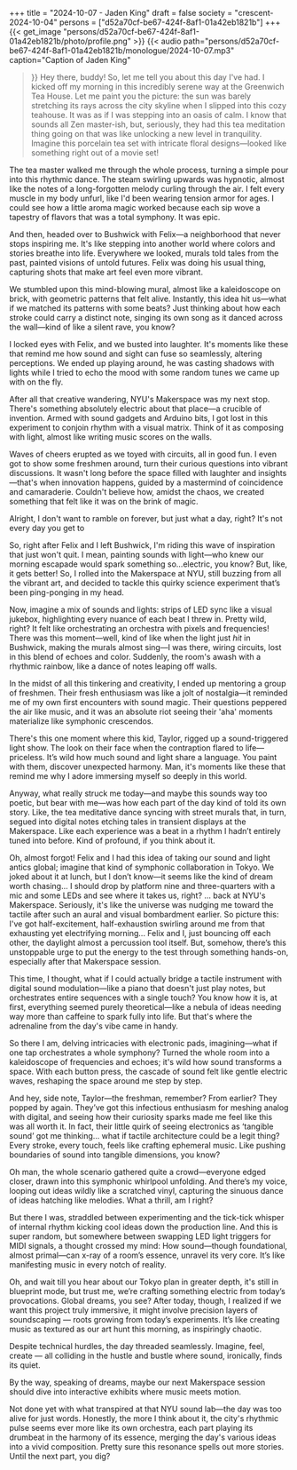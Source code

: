+++
title = "2024-10-07 - Jaden King"
draft = false
society = "crescent-2024-10-04"
persons = ["d52a70cf-be67-424f-8af1-01a42eb1821b"]
+++
{{< get_image "persons/d52a70cf-be67-424f-8af1-01a42eb1821b/photo/profile.png" >}}
{{< audio
    path="persons/d52a70cf-be67-424f-8af1-01a42eb1821b/monologue/2024-10-07.mp3" 
    caption="Caption of Jaden King"
>}}
Hey there, buddy! So, let me tell you about this day I've had.
I kicked off my morning in this incredibly serene way at the Greenwich Tea House. Let me paint you the picture: the sun was barely stretching its rays across the city skyline when I slipped into this cozy teahouse. It was as if I was stepping into an oasis of calm. I know that sounds all Zen master-ish, but, seriously, they had this tea meditation thing going on that was like unlocking a new level in tranquility. Imagine this porcelain tea set with intricate floral designs—looked like something right out of a movie set!

The tea master walked me through the whole process, turning a simple pour into this rhythmic dance. The steam swirling upwards was hypnotic, almost like the notes of a long-forgotten melody curling through the air. I felt every muscle in my body unfurl, like I'd been wearing tension armor for ages. I could see how a little aroma magic worked because each sip wove a tapestry of flavors that was a total symphony. It was epic.

And then, headed over to Bushwick with Felix—a neighborhood that never stops inspiring me. It's like stepping into another world where colors and stories breathe into life. Everywhere we looked, murals told tales from the past, painted visions of untold futures. Felix was doing his usual thing, capturing shots that make art feel even more vibrant.

We stumbled upon this mind-blowing mural, almost like a kaleidoscope on brick, with geometric patterns that felt alive. Instantly, this idea hit us—what if we matched its patterns with some beats? Just thinking about how each stroke could carry a distinct note, singing its own song as it danced across the wall—kind of like a silent rave, you know?

I locked eyes with Felix, and we busted into laughter. It's moments like these that remind me how sound and sight can fuse so seamlessly, altering perceptions. We ended up playing around, he was casting shadows with lights while I tried to echo the mood with some random tunes we came up with on the fly.

After all that creative wandering, NYU's Makerspace was my next stop. There's something absolutely electric about that place—a crucible of invention. Armed with sound gadgets and Arduino bits, I got lost in this experiment to conjoin rhythm with a visual matrix. Think of it as composing with light, almost like writing music scores on the walls.

Waves of cheers erupted as we toyed with circuits, all in good fun. I even got to show some freshmen around, turn their curious questions into vibrant discussions. It wasn't long before the space filled with laughter and insights—that's when innovation happens, guided by a mastermind of coincidence and camaraderie. Couldn't believe how, amidst the chaos, we created something that felt like it was on the brink of magic.

Alright, I don't want to ramble on forever, but just what a day, right? It's not every day you get to

So, right after Felix and I left Bushwick, I'm riding this wave of inspiration that just won't quit. I mean, painting sounds with light—who knew our morning escapade would spark something so...electric, you know? But, like, it gets better! So, I rolled into the Makerspace at NYU, still buzzing from all the vibrant art, and decided to tackle this quirky science experiment that’s been ping-ponging in my head.

Now, imagine a mix of sounds and lights: strips of LED sync like a visual jukebox, highlighting every nuance of each beat I threw in. Pretty wild, right? It felt like orchestrating an orchestra with pixels and frequencies! There was this moment—well, kind of like when the light just *hit* in Bushwick, making the murals almost sing—I was there, wiring circuits, lost in this blend of echoes and color. Suddenly, the room's awash with a rhythmic rainbow, like a dance of notes leaping off walls. 

In the midst of all this tinkering and creativity, I ended up mentoring a group of freshmen. Their fresh enthusiasm was like a jolt of nostalgia—it reminded me of my own first encounters with sound magic. Their questions peppered the air like music, and it was an absolute riot seeing their 'aha' moments materialize like symphonic crescendos. 

There's this one moment where this kid, Taylor, rigged up a sound-triggered light show. The look on their face when the contraption flared to life—priceless. It’s wild how much sound and light share a language. You paint with them, discover unexpected harmony. Man, it's moments like these that remind me why I adore immersing myself so deeply in this world.

Anyway, what really struck me today—and maybe this sounds way too poetic, but bear with me—was how each part of the day kind of told its own story. Like, the tea meditative dance syncing with street murals that, in turn, segued into digital notes etching tales in transient displays at the Makerspace. Like each experience was a beat in a rhythm I hadn’t entirely tuned into before. Kind of profound, if you think about it.

Oh, almost forgot! Felix and I had this idea of taking our sound and light antics global; imagine that kind of symphonic collaboration in Tokyo. We joked about it at lunch, but I don’t know—it seems like the kind of dream worth chasing... I should drop by platform nine and three-quarters with a mic and some LEDs and see where it takes us, right?
... back at NYU's Makerspace. Seriously, it's like the universe was nudging me toward the tactile after such an aural and visual bombardment earlier. So picture this: I've got half-excitement, half-exhaustion swirling around me from that exhausting yet electrifying morning... Felix and I, just bouncing off each other, the daylight almost a percussion tool itself. But, somehow, there’s this unstoppable urge to put the energy to the test through something hands-on, especially after that Makerspace session. 

This time, I thought, what if I could actually bridge a tactile instrument with digital sound modulation—like a piano that doesn't just play notes, but orchestrates entire sequences with a single touch? You know how it is, at first, everything seemed purely theoretical—like a nebula of ideas needing way more than caffeine to spark fully into life. But that's where the adrenaline from the day's vibe came in handy.

So there I am, delving intricacies with electronic pads, imagining—what if one tap orchestrates a whole symphony? Turned the whole room into a kaleidoscope of frequencies and echoes; it's wild how sound transforms a space. With each button press, the cascade of sound felt like gentle electric waves, reshaping the space around me step by step. 

And hey, side note, Taylor—the freshman, remember? From earlier? They popped by again. They’ve got this infectious enthusiasm for meshing analog with digital, and seeing how their curiosity sparks made me feel like this was all worth it. In fact, their little quirk of seeing electronics as ‘tangible sound’ got me thinking... what if tactile architecture could be a legit thing? Every stroke, every touch, feels like crafting ephemeral music. Like pushing boundaries of sound into tangible dimensions, you know?

Oh man, the whole scenario gathered quite a crowd—everyone edged closer, drawn into this symphonic whirlpool unfolding. And there’s my voice, looping out ideas wildly like a scratched vinyl, capturing the sinuous dance of ideas hatching like melodies. What a thrill, am I right?

But there I was, straddled between experimenting and the tick-tick whisper of internal rhythm kicking cool ideas down the production line. And this is super random, but somewhere between swapping LED light triggers for MIDI signals, a thought crossed my mind: How sound—though foundational, almost primal—can x-ray of a room’s essence, unravel its very core. It’s like manifesting music in every notch of reality. 

Oh, and 
wait till you hear about our Tokyo plan in greater depth, it's still in blueprint mode, but trust me, we’re crafting something electric from today’s provocations. Global dreams, you see? After today, though, I realized if we want this project truly immersive, it might involve precision layers of soundscaping — roots growing from today’s experiments. It’s like creating music as textured as our art hunt this morning, as inspiringly chaotic.

Despite technical hurdles, the day threaded seamlessly. Imagine, feel, create — all colliding in the hustle and bustle where sound, ironically, finds its quiet. 

By the way, speaking of dreams, maybe our next Makerspace session should dive into interactive exhibits where music meets motion.

Not done yet with what transpired at that NYU sound lab—the day was too alive for just words. Honestly, the more I think about it, the city's rhythmic pulse seems ever more like its own orchestra, each part playing its drumbeat in the harmony of its essence, merging the day's various ideas into a vivid composition.
Pretty sure this resonance spells out more stories. Until the next part, you dig?
